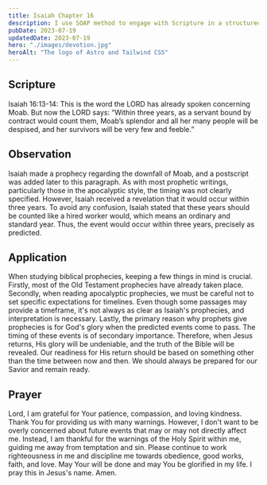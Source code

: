```yaml
---
title: Isaiah Chapter 16
description: I use SOAP method to engage with Scripture in a structured and meaningful way, allowing it to guide my actions, and strengthen relationship with God.
pubDate: 2023-07-19
updatedDate: 2023-07-19
hero: "./images/devotion.jpg"
heroAlt: "The logo of Astro and Tailwind CSS"
---
```


## Scripture

  

Isaiah 16:13-14: This is the word the LORD has already spoken concerning Moab. But now the LORD says: “Within three years, as a servant bound by contract would count them, Moab’s splendor and all her many people will be despised, and her survivors will be very few and feeble.”
  

## Observation

Isaiah made a prophecy regarding the downfall of Moab, and a postscript was added later to this paragraph. As with most prophetic writings, particularly those in the apocalyptic style, the timing was not clearly specified. However, Isaiah received a revelation that it would occur within three years. To avoid any confusion, Isaiah stated that these years should be counted like a hired worker would, which means an ordinary and standard year. Thus, the event would occur within three years, precisely as predicted.
  


## Application

When studying biblical prophecies, keeping a few things in mind is crucial. Firstly, most of the Old Testament prophecies have already taken place. Secondly, when reading apocalyptic prophecies, we must be careful not to set specific expectations for timelines. Even though some passages may provide a timeframe, it's not always as clear as Isaiah's prophecies, and interpretation is necessary. Lastly, the primary reason why prophets give prophecies is for God's glory when the predicted events come to pass. The timing of these events is of secondary importance. Therefore, when Jesus returns, His glory will be undeniable, and the truth of the Bible will be revealed. Our readiness for His return should be based on something other than the time between now and then. We should always be prepared for our Savior and remain ready.

  

## Prayer

Lord, I am grateful for Your patience, compassion, and loving kindness. Thank You for providing us with many warnings. However, I don't want to be overly concerned about future events that may or may not directly affect me. Instead, I am thankful for the warnings of the Holy Spirit within me, guiding me away from temptation and sin. Please continue to work righteousness in me and discipline me towards obedience, good works, faith, and love. May Your will be done and may You be glorified in my life. I pray this in Jesus's name. Amen.